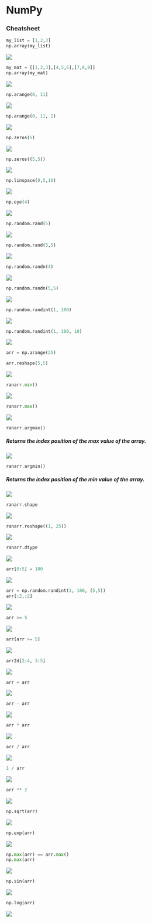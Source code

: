 # NumPy
### Cheatsheet
```python
my_list = [1,2,3]
np.array(my_list)
```
![](https://woosal.com/1337/chrome_DEZvy4LYpb.png)

```python
my_mat = [[1,2,3],[4,5,6],[7,8,9]]
np.array(my_mat)
```
![](https://woosal.com/1337/chrome_2QVPTIPBmS.png)

```python
np.arange(0, 11)
```
![](https://woosal.com/1337/chrome_Z95Oj5fkbR.png)

```python
np.arange(0, 11, 2)
```
![](https://woosal.com/1337/chrome_eQDTZDxPn5.png)

```python
np.zeros(5)
```
![](https://woosal.com/1337/chrome_8cnL9FrSIH.png)

```python
np.zeros((5,5))
```
![](https://woosal.com/1337/chrome_cnzID6MQM7.png)

```python
np.linspace(0,5,10)
```
![](https://woosal.com/1337/chrome_EZfEWLZPGC.png)

```python
np.eye(4)
```
![](https://woosal.com/1337/chrome_ox2avzgnTF.png)

```python
np.random.rand(5)
```
![](https://woosal.com/1337/chrome_LkkNB2lGvT.png)

```python
np.random.rand(5,5)
```
![](https://woosal.com/1337/chrome_sPbCoarucj.png)

```python
np.random.randn(4)
```
![](https://woosal.com/1337/chrome_FtBC35VWXL.png)

```python
np.random.randn(5,5)
```
![](https://woosal.com/1337/chrome_SqhTU5pJ1k.png)

```python
np.random.randint(1, 100)
```
![](https://woosal.com/1337/chrome_nX5kVnwXpu.png)

```python
np.random.randint(1, 100, 10)
```
![](https://woosal.com/1337/chrome_0jrT75ZIFQ.png)

```python
arr = np.arange(25)

arr.reshape(5,5)
```
![](https://woosal.com/1337/chrome_4w3Y4dx4Ea.png)

```python
ranarr.min()
```
![](https://woosal.com/1337/chrome_jaMu7T6CTe.png)

```python
ranarr.max()
```
![](https://woosal.com/1337/chrome_LosmdYwpaF.png)

```python
ranarr.argmax()
```	
##### Returns the index position of the max value of the array. 
![](https://woosal.com/1337/chrome_36fPAWooh6.png)


```python
ranarr.argmin()
```
##### Returns the index position of the min value of the array.
![](https://woosal.com/1337/chrome_yRgRrvDk8h.png)

```python
ranarr.shape
```
![](https://woosal.com/1337/chrome_l3Mg663aCD.png)

```python
ranarr.reshape((1, 25))
```
![](https://woosal.com/1337/chrome_WGwz0TR86A.png)

```python
ranarr.dtype
```
![](https://woosal.com/1337/chrome_vtT0XvhTVo.png)

```python
arr[0:5] = 100
```
![](https://woosal.com/1337/chrome_V9syzQf0q9.png)

```python
arr = np.random.randint(1, 100, (5,5))
arr[:2,:2]
```
![](https://woosal.com/1337/chrome_u78McGDCNS.png)

```python
arr >= 5
```
![](https://woosal.com/1337/chrome_RJeEjBeRnp.png)

```python
arr[arr >= 5]
```
![](https://woosal.com/1337/chrome_CnMvSlEPVi.png)

```python
arr2d[2:4, 3:5]
```
![](https://woosal.com/1337/chrome_VMrONYFnGT.png)

```python
arr + arr
```
![](https://woosal.com/1337/chrome_xtecv9sfnq.png)

```python
arr - arr
```
![](https://woosal.com/1337/chrome_ylIMx0bZUF.png)

```python
arr * arr
```
![](https://woosal.com/1337/chrome_uMzZg0A6wU.png)

```python
arr / arr 
```
![](https://woosal.com/1337/chrome_KBFoo1I0h1.png)

```python
1 / arr
```
![](https://woosal.com/1337/chrome_jnZhJJtfrD.png)

```python
arr ** 2
```
![](https://woosal.com/1337/chrome_vd6sbszLLv.png)

```python
np.sqrt(arr)
```
![](https://woosal.com/1337/chrome_Ckdbx4p6on.png)

```python
np.exp(arr)
```
![](https://woosal.com/1337/chrome_1uipqt8Nso.png)

```python
np.max(arr) == arr.max()
np.max(arr)
```
![](https://woosal.com/1337/chrome_SFd2rgBfwe.png)

```python
np.sin(arr)
```
![](https://woosal.com/1337/chrome_2l2z2Up451.png)

```python
np.log(arr)
```
![](https://woosal.com/1337/chrome_72J5VxVUJk.png)

```python
```

```python
```

```python
```

```python
```

```python
```
	
```python
```

```python
```

```python
```

```python
```

```python
```

```python
```

```python
```

```python
```

```python
```

```python
```

```python
```

